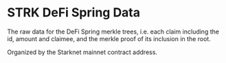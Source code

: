 # STRK DeFi Spring Data

The raw data for the DeFi Spring merkle trees, i.e. each claim including the id, amount and claimee, 
and the merkle proof of its inclusion in the root.

Organized by the Starknet mainnet contract address.